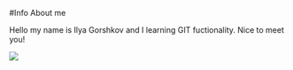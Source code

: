 #Info About me

Hello my name is Ilya Gorshkov and I learning GIT fuctionality. Nice to meet you!

![](https://abyangel.ru/wp-content/uploads/2020/09/20180224_1086831092.jpg)